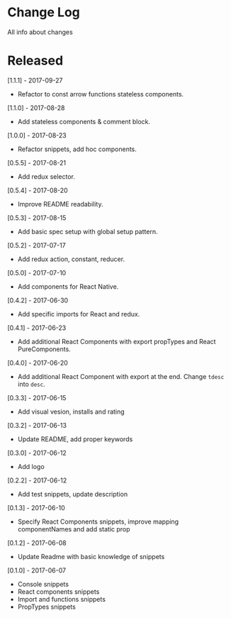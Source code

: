 # Change Log
All info about changes

# Released
[1.1.1] - 2017-09-27
  - Refactor to const arrow functions stateless components.

[1.1.0] - 2017-08-28
  - Add stateless components & comment block.

[1.0.0] - 2017-08-23
  - Refactor snippets, add hoc components.

[0.5.5] - 2017-08-21
  - Add redux selector.

[0.5.4] - 2017-08-20
  - Improve README readability.

[0.5.3] - 2017-08-15
  - Add basic spec setup with global setup pattern.

[0.5.2] - 2017-07-17
  - Add redux action, constant, reducer.

[0.5.0] - 2017-07-10
  - Add components for React Native.

[0.4.2] - 2017-06-30
  - Add specific imports for React and redux.

[0.4.1] - 2017-06-23
  - Add additional React Components with export propTypes and React PureComponents.

[0.4.0] - 2017-06-20
  - Add additional React Component with export at the end. Change `tdesc` into `desc`.

[0.3.3] - 2017-06-15
  - Add visual vesion, installs and rating

[0.3.2] - 2017-06-13
  - Update README, add proper keywords

[0.3.0] - 2017-06-12
  - Add logo

[0.2.2] - 2017-06-12
  - Add test snippets, update description

[0.1.3] - 2017-06-10
  - Specify React Components snippets, improve mapping componentNames and add static prop

[0.1.2] - 2017-06-08
  - Update Readme with basic knowledge of snippets

[0.1.0] - 2017-06-07
  - Console snippets
  - React components snippets
  - Import and functions snippets
  - PropTypes snippets
